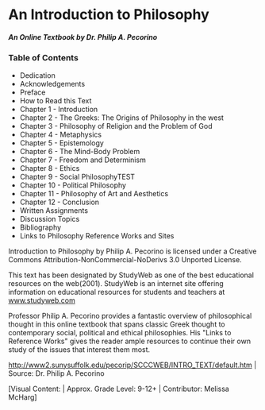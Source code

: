 # An Introduction to  Philosophy
##### An Online   Textbook by Dr. Philip A. Pecorino

### Table of Contents
- Dedication
- Acknowledgements
- Preface
- How to Read this Text
- Chapter 1 - Introduction
- Chapter 2 - The Greeks: The Origins of Philosophy in the west
- Chapter 3 - Philosophy of Religion and the Problem of God
- Chapter 4 - Metaphysics
- Chapter 5 - Epistemology
- Chapter 6 - The Mind-Body Problem
- Chapter 7 - Freedom and Determinism
- Chapter 8 - Ethics
- Chapter 9 - Social Philosophy<ion-text>TEST</ion-text>
- Chapter 10 - Political Philosophy
- Chapter 11 - Philosophy of Art and Aesthetics
- Chapter 12 - Conclusion
- Written Assignments
- Discussion Topics
- Bibliography
- Links to Philosophy Reference Works and Sites

Introduction to Philosophy by Philip A. Pecorino is licensed under a Creative Commons Attribution-NonCommercial-NoDerivs 3.0 Unported License.

This text has been designated by StudyWeb as one of the best educational resources on the web(2001). StudyWeb is an internet site offering information on educational resources for students and teachers at www.studyweb.com	

Professor Philip A. Pecorino provides a fantastic overview of philosophical thought in this online textbook that spans classic Greek thought to contemporary social, political and ethical philosophies. His "Links to Reference Works" gives the reader ample resources to continue their own study of the issues that interest them most.

http://www2.sunysuffolk.edu/pecorip/SCCCWEB/INTRO_TEXT/default.htm | Source: Dr. Philip A. Pecorino

[Visual Content: | Approx. Grade Level: 9-12+ | Contributor: Melissa McHarg]
